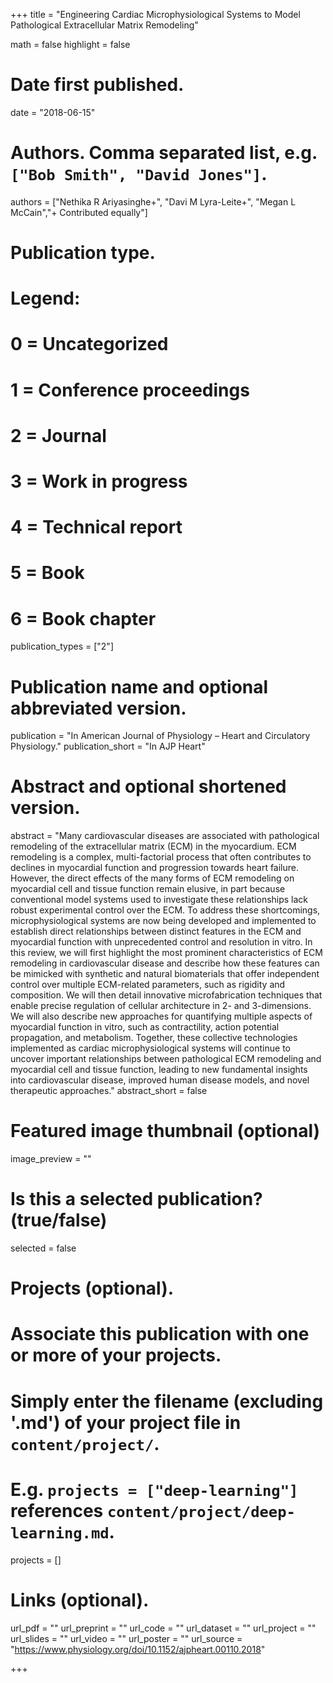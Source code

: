 +++
title = "Engineering Cardiac Microphysiological Systems to Model Pathological Extracellular Matrix Remodeling"

math = false
highlight = false

# Date first published.
date = "2018-06-15"

# Authors. Comma separated list, e.g. `["Bob Smith", "David Jones"]`.
authors = ["Nethika R Ariyasinghe+", "Davi M Lyra-Leite+", "Megan L McCain","+ Contributed equally"]

# Publication type.
# Legend:
# 0 = Uncategorized
# 1 = Conference proceedings
# 2 = Journal
# 3 = Work in progress
# 4 = Technical report
# 5 = Book
# 6 = Book chapter
publication_types = ["2"]

# Publication name and optional abbreviated version.
publication = "In American Journal of Physiology – Heart and Circulatory Physiology."
publication_short = "In AJP Heart"

# Abstract and optional shortened version.
abstract = "Many cardiovascular diseases are associated with pathological remodeling of the extracellular matrix (ECM) in the myocardium. ECM remodeling is a complex, multi-factorial process that often contributes to declines in myocardial function and progression towards heart failure. However, the direct effects of the many forms of ECM remodeling on myocardial cell and tissue function remain elusive, in part because conventional model systems used to investigate these relationships lack robust experimental control over the ECM. To address these shortcomings, microphysiological systems are now being developed and implemented to establish direct relationships between distinct features in the ECM and myocardial function with unprecedented control and resolution in vitro. In this review, we will first highlight the most prominent characteristics of ECM remodeling in cardiovascular disease and describe how these features can be mimicked with synthetic and natural biomaterials that offer independent control over multiple ECM-related parameters, such as rigidity and composition. We will then detail innovative microfabrication techniques that enable precise regulation of cellular architecture in 2- and 3-dimensions. We will also describe new approaches for quantifying multiple aspects of myocardial function in vitro, such as contractility, action potential propagation, and metabolism. Together, these collective technologies implemented as cardiac microphysiological systems will continue to uncover important relationships between pathological ECM remodeling and myocardial cell and tissue function, leading to new fundamental insights into cardiovascular disease, improved human disease models, and novel therapeutic approaches."
abstract_short = false

# Featured image thumbnail (optional)
image_preview = ""

# Is this a selected publication? (true/false)
selected = false

# Projects (optional).
#   Associate this publication with one or more of your projects.
#   Simply enter the filename (excluding '.md') of your project file in `content/project/`.
#   E.g. `projects = ["deep-learning"]` references `content/project/deep-learning.md`.
projects = []

# Links (optional).
url_pdf = ""
url_preprint = ""
url_code = ""
url_dataset = ""
url_project = ""
url_slides = ""
url_video = ""
url_poster = ""
url_source = "https://www.physiology.org/doi/10.1152/ajpheart.00110.2018"

+++